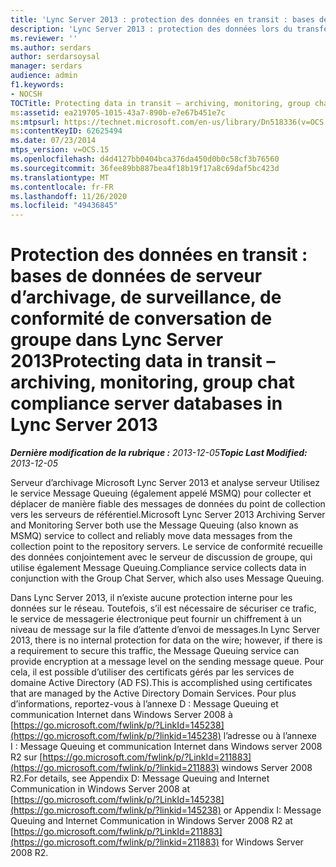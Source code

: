 ```yaml
---
title: 'Lync Server 2013 : protection des données en transit : bases de données de serveur d’archivage, de surveillance, de conformité de conversation de groupe'
description: 'Lync Server 2013 : protection des données lors du transfert : archivage, surveillance, bases de données serveur de conformité des discussions de groupe.'
ms.reviewer: ''
ms.author: serdars
author: serdarsoysal
manager: serdars
audience: admin
f1.keywords:
- NOCSH
TOCTitle: Protecting data in transit – archiving, monitoring, group chat compliance server databases in Lync Server 2013
ms:assetid: ea219705-1015-43a7-890b-e7e67b451e7c
ms:mtpsurl: https://technet.microsoft.com/en-us/library/Dn518336(v=OCS.15)
ms:contentKeyID: 62625494
ms.date: 07/23/2014
mtps_version: v=OCS.15
ms.openlocfilehash: d4d4127bb0404bca376da450d0b0c58cf3b76560
ms.sourcegitcommit: 36fee89bb887bea4f18b19f17a8c69daf5bc423d
ms.translationtype: MT
ms.contentlocale: fr-FR
ms.lasthandoff: 11/26/2020
ms.locfileid: "49436845"
---
```

# <a name="protecting-data-in-transit--archiving-monitoring-group-chat-compliance-server-databases-in-lync-server-2013"></a><span data-ttu-id="ea00c-103">Protection des données en transit : bases de données de serveur d’archivage, de surveillance, de conformité de conversation de groupe dans Lync Server 2013</span><span class="sxs-lookup"><span data-stu-id="ea00c-103">Protecting data in transit – archiving, monitoring, group chat compliance server databases in Lync Server 2013</span></span>

<div data-xmlns="http://www.w3.org/1999/xhtml">

<div class="topic" data-xmlns="http://www.w3.org/1999/xhtml" data-msxsl="urn:schemas-microsoft-com:xslt" data-cs="https://msdn.microsoft.com/">

<div data-asp="https://msdn2.microsoft.com/asp">



</div>

<div id="mainSection">

<div id="mainBody"><span data-ttu-id="ea00c-104">

<span> </span></span><span class="sxs-lookup"><span data-stu-id="ea00c-104">

<span> </span></span></span>

<span data-ttu-id="ea00c-105">_**Dernière modification de la rubrique :** 2013-12-05_</span><span class="sxs-lookup"><span data-stu-id="ea00c-105">_**Topic Last Modified:** 2013-12-05_</span></span>

<span data-ttu-id="ea00c-106">Serveur d’archivage Microsoft Lync Server 2013 et analyse serveur Utilisez le service Message Queuing (également appelé MSMQ) pour collecter et déplacer de manière fiable des messages de données du point de collection vers les serveurs de référentiel.</span><span class="sxs-lookup"><span data-stu-id="ea00c-106">Microsoft Lync Server 2013 Archiving Server and Monitoring Server both use the Message Queuing (also known as MSMQ) service to collect and reliably move data messages from the collection point to the repository servers.</span></span> <span data-ttu-id="ea00c-107">Le service de conformité recueille des données conjointement avec le serveur de discussion de groupe, qui utilise également Message Queuing.</span><span class="sxs-lookup"><span data-stu-id="ea00c-107">Compliance service collects data in conjunction with the Group Chat Server, which also uses Message Queuing.</span></span>

<span data-ttu-id="ea00c-108">Dans Lync Server 2013, il n’existe aucune protection interne pour les données sur le réseau. Toutefois, s’il est nécessaire de sécuriser ce trafic, le service de messagerie électronique peut fournir un chiffrement à un niveau de message sur la file d’attente d’envoi de messages.</span><span class="sxs-lookup"><span data-stu-id="ea00c-108">In Lync Server 2013, there is no internal protection for data on the wire; however, if there is a requirement to secure this traffic, the Message Queuing service can provide encryption at a message level on the sending message queue.</span></span> <span data-ttu-id="ea00c-109">Pour cela, il est possible d’utiliser des certificats gérés par les services de domaine Active Directory (AD FS).</span><span class="sxs-lookup"><span data-stu-id="ea00c-109">This is accomplished using certificates that are managed by the Active Directory Domain Services.</span></span> <span data-ttu-id="ea00c-110">Pour plus d’informations, reportez-vous à l’annexe D : Message Queuing et communication Internet dans Windows Server 2008 à [https://go.microsoft.com/fwlink/p/?LinkId=145238](https://go.microsoft.com/fwlink/p/?linkid=145238) l’adresse ou à l’annexe I : Message Queuing et communication Internet dans Windows server 2008 R2 sur [https://go.microsoft.com/fwlink/p/?LinkId=211883](https://go.microsoft.com/fwlink/p/?linkid=211883) windows Server 2008 R2.</span><span class="sxs-lookup"><span data-stu-id="ea00c-110">For details, see Appendix D: Message Queuing and Internet Communication in Windows Server 2008 at [https://go.microsoft.com/fwlink/p/?LinkId=145238](https://go.microsoft.com/fwlink/p/?linkid=145238) or Appendix I: Message Queuing and Internet Communication in Windows Server 2008 R2 at [https://go.microsoft.com/fwlink/p/?LinkId=211883](https://go.microsoft.com/fwlink/p/?linkid=211883) for Windows Server 2008 R2.</span></span>

<span data-ttu-id="ea00c-111"></div>

<span> </span>

</div>

</div>

</span><span class="sxs-lookup"><span data-stu-id="ea00c-111"></div>

<span> </span>

</div>

</div>

</span></span></div>

